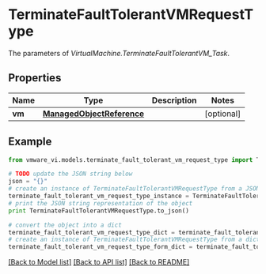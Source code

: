 # TerminateFaultTolerantVMRequestType

The parameters of *VirtualMachine.TerminateFaultTolerantVM_Task*. 

## Properties
Name | Type | Description | Notes
------------ | ------------- | ------------- | -------------
**vm** | [**ManagedObjectReference**](ManagedObjectReference.md) |  | [optional] 

## Example

```python
from vmware_vi.models.terminate_fault_tolerant_vm_request_type import TerminateFaultTolerantVMRequestType

# TODO update the JSON string below
json = "{}"
# create an instance of TerminateFaultTolerantVMRequestType from a JSON string
terminate_fault_tolerant_vm_request_type_instance = TerminateFaultTolerantVMRequestType.from_json(json)
# print the JSON string representation of the object
print TerminateFaultTolerantVMRequestType.to_json()

# convert the object into a dict
terminate_fault_tolerant_vm_request_type_dict = terminate_fault_tolerant_vm_request_type_instance.to_dict()
# create an instance of TerminateFaultTolerantVMRequestType from a dict
terminate_fault_tolerant_vm_request_type_form_dict = terminate_fault_tolerant_vm_request_type.from_dict(terminate_fault_tolerant_vm_request_type_dict)
```
[[Back to Model list]](../README.md#documentation-for-models) [[Back to API list]](../README.md#documentation-for-api-endpoints) [[Back to README]](../README.md)


